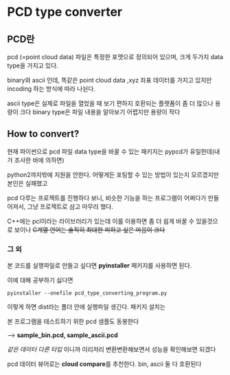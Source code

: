 # PCD type converter

## PCD란
pcd (=point cloud data) 파일은 특정한 포맷으로 정의되어 있으며,
크게 두가지 data type을 가지고 있다.

binary와 ascii 인데, 똑같은 point cloud data ,xyz 좌표 데이터를 가지고 있지만 incoding 하는 방식에 따라 나뉜다.

ascii type은 실제로 파일을 열었을 때 보기 편하지 호환되는 플랫폼이 좀 더 많으나 용량이 크다
binary type은 파일 내용을 알아보기 어렵지만 용량이 작다

## How to convert?

현재 파이썬으로 pcd 파일 data type을 바꿀 수 있는 패키지는 pypcd가 유일한데(내가 조사한 바에 의하면)

python2까지밖에 지원을 안한다. 어떻게든 포팅할 수 있는 방법이 있는지 모르겠지만 본인은 실패했고

pcd 다루는 프로젝트를 진행하다 보니, 비슷한 기능을 하는 프로그램이 어쩌다가 만들어져서, 그냥 프로젝트로 삼고 마무리 했다.

C++에는 pcl이라는 라이브러리가 있는데 이를 이용하면 좀 더 쉽게 바꿀 수 있을것으로 보이나
~~C계열 언어는 솔직히 최대한 피하고 싶은 마음이 크다~~


### 그 외

본 코드를 실행파일로 만들고 싶다면 **pyinstaller** 패키지를 사용하면 된다.

이에 대해 공부하기 싫다면 

```
pyinstaller --onefile pcd_type_converting_program.py
```

이렇게 하면 dist라는 폴더 안에 실행파일 생긴다. 패키지 설치는


본 프로그램을 테스트하기 위한 pcd 샘플도 동봉한다

--> **sample_bin.pcd,
sample_ascii.pcd**

_같은 데이터 다른 타입_
이니까 이리저리 변환변환해보면서 성능을 확인해보면 되겠다

pcd 데이터 뷰어로는 **cloud compare**를 추천한다. bin, ascii 둘 다 호환된다
